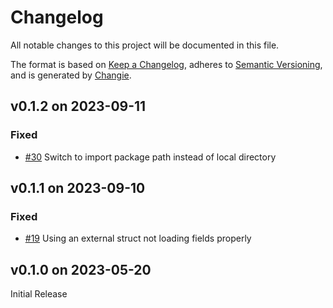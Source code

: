 # Changelog
All notable changes to this project will be documented in this file.

The format is based on [Keep a Changelog](https://keepachangelog.com/en/1.0.0/),
adheres to [Semantic Versioning](https://semver.org/spec/v2.0.0.html),
and is generated by [Changie](https://github.com/miniscruff/changie).


## v0.1.2 on 2023-09-11
### Fixed
* [#30](https://github.com/miniscruff/envexample/issues/30) Switch to import package path instead of local directory

## v0.1.1 on 2023-09-10
### Fixed
* [#19](https://github.com/miniscruff/envexample/issues/19) Using an external struct not loading fields properly

## v0.1.0 on 2023-05-20
Initial Release
